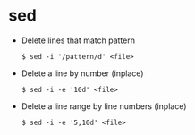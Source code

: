 # sed

- Delete lines that match pattern

      $ sed -i '/pattern/d' <file>

- Delete a line by number (inplace)

      $ sed -i -e '10d' <file>
      
- Delete a line range by line numbers (inplace)

      $ sed -i -e '5,10d' <file>
      
